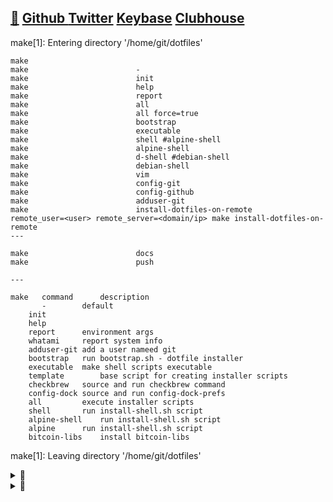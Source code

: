 ## [🐝](https://keyserver.ubuntu.com/pks/lookup?search=randy.lee.mcmillan%40gmail.com&fingerprint=on&op=vindex) [Github ](http://github.com/randymcmillan) [Twitter](https://twitter.com/RandyMcMillan) [Keybase](https://randymcmillan.keybase.pub) [Clubhouse](https://clubhouse.com/@randymcmillan)
make[1]: Entering directory '/home/git/dotfiles'

	make                        
	make                        -
	make                        init
	make                        help
	make                        report
	make                        all
	make                        all force=true
	make                        bootstrap
	make                        executable
	make                        shell #alpine-shell
	make                        alpine-shell
	make                        d-shell #debian-shell
	make                        debian-shell
	make                        vim
	make                        config-git
	make                        config-github
	make                        adduser-git
	make                        install-dotfiles-on-remote
	remote_user=<user> remote_server=<domain/ip> make install-dotfiles-on-remote
	---
	
	make                        docs
	make                        push
	
	---
	
 	make   command		description
 	       -		default
        init
        help
        report		environment args
        whatami		report system info
        adduser-git	add a user nameed git
        bootstrap	run bootstrap.sh - dotfile installer
        executable	make shell scripts executable
        template		base script for creating installer scripts
        checkbrew	source and run checkbrew command
        config-dock	source and run config-dock-prefs
        all	        execute installer scripts
        shell		run install-shell.sh script
        alpine-shell	run install-shell.sh script
        alpine		run install-shell.sh script
        bitcoin-libs	install bitcoin-libs
make[1]: Leaving directory '/home/git/dotfiles'

<details>
<summary>👀</summary>
<p>

```shell
seq 0 947 | (while read -r n; do bitcoin-cli gettxout \
54e48e5f5c656b26c3bca14a8c95aa583d07ebe84dde3b7dd4a78f4e4186e713 $n \
| jq -r '.scriptPubKey.asm' | awk '{ print $2 $3 $4 }'; done) | \
tr -d '\n' | cut -c 17-368600 | xxd -r -p > bitcoin.pdf
```

</p>
</details>

<details>
<summary>👀</summary>
<p>

#### Referral Links:

[![DigitalOcean Referral Badge](https://web-platforms.sfo2.digitaloceanspaces.com/WWW/Badge%202.svg)](https://www.digitalocean.com/?refcode=ae5c7d05da91&utm_campaign=Referral_Invite&utm_medium=Referral_Program&utm_source=badge)

</p>
</details>